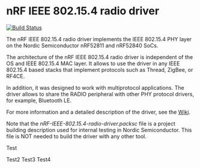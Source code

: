 # nRF IEEE 802.15.4 radio driver

[![Build Status][travis-svg]][travis]

[travis]: https://travis-ci.org/NordicSemiconductor/nRF-IEEE-802.15.4-radio-driver
[travis-svg]: https://travis-ci.org/NordicSemiconductor/nRF-IEEE-802.15.4-radio-driver.svg?branch=master

The nRF IEEE 802.15.4 radio driver implements the IEEE 802.15.4 PHY layer on the Nordic Semiconductor nRF52811 and nRF52840 SoCs.

The architecture of the nRF IEEE 802.15.4 radio driver is independent of the OS and IEEE 802.15.4 MAC layer.
It allows to use the driver in any IEEE 802.15.4 based stacks that implement protocols such as Thread, ZigBee, or RF4CE.

In addition, it was designed to work with multiprotocol applications. The driver allows to share the RADIO peripheral with other PHY protocol drivers, for example, Bluetooth LE.

For more information and a detailed description of the driver, see the [Wiki](https://github.com/NordicSemiconductor/nRF-IEEE-802.15.4-radio-driver/wiki).

Note that the *nRF-IEEE-802.15.4-radio-driver.packsc* file is a project building description used for internal testing in Nordic Semiconductor. This file is NOT needed to build the driver with any other tool.

Test

Test2
Test3
Test4
